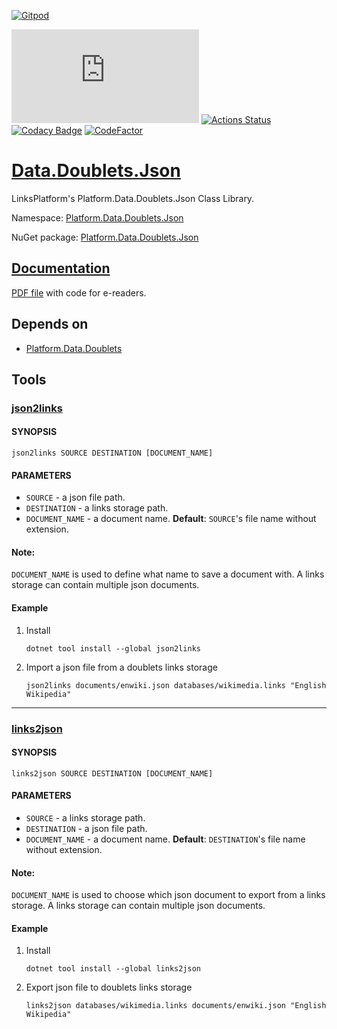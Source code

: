 [![Gitpod](https://img.shields.io/badge/Gitpod-ready--to--code-blue?logo=gitpod)](https://gitpod.io/#https://github.com/linksplatform/Data.Doublets.Json)

[![NuGet Version and Downloads count](https://img.shields.io/nuget/v/Platform.Data.Doublets.Json?label=nuget&style=flat)](https://www.nuget.org/packages/Platform.Data.Doublets.Json)
[![Actions Status](https://github.com/linksplatform/Data.Doublets.Json/workflows/CD/badge.svg)](https://github.com/linksplatform/Data.Doublets.Json/actions?workflow=CD)
[![Codacy Badge](https://app.codacy.com/project/badge/Grade/cd23af97753f4dc2be394daeb2175042)](https://www.codacy.com/gh/linksplatform/Data.Doublets.Json/dashboard?utm_source=github.com&amp;utm_medium=referral&amp;utm_content=linksplatform/Data.Doublets.Json&amp;utm_campaign=Badge_Grade)
[![CodeFactor](https://www.codefactor.io/repository/github/linksplatform/Data.Doublets.Json/badge)](https://www.codefactor.io/repository/github/linksplatform/Data.Doublets.Json)

# [Data.Doublets.Json](https://github.com/linksplatform/Data.Doublets.Json)

LinksPlatform's Platform.Data.Doublets.Json Class Library.

Namespace: [Platform.Data.Doublets.Json](https://linksplatform.github.io/Data.Doublets.Json/csharp/api/Platform.Data.Doublets.Json.html)

NuGet package: [Platform.Data.Doublets.Json](https://www.nuget.org/packages/Platform.Data.Doublets.Json)

## [Documentation](https://linksplatform.github.io/Data.Doublets.Json/csharp/api/Platform.Data.Doublets.Json.html)

[PDF file](https://linksplatform.github.io/Data.Doublets.Json/csharp/Platform.Data.Doublets.Json.pdf) with code for e-readers.

## Depends on
*   [Platform.Data.Doublets](https://github.com/linksplatform/Data.Doublets)

## Tools
### [json2links](https://www.nuget.org/packages/json2links)
   #### SYNOPSIS
   ```shell
   json2links SOURCE DESTINATION [DOCUMENT_NAME]
   ```
   #### PARAMETERS
   * `SOURCE` - a json file path.
   * `DESTINATION` - a links storage path.
   * `DOCUMENT_NAME` - a document name. **Default**: `SOURCE`'s file name without extension.
   #### Note:
   `DOCUMENT_NAME` is used to define what name to save a document with. A links storage can contain multiple json documents.
   #### Example
1. Install
    ```shell
    dotnet tool install --global json2links
    ```
2. Import a json file from a doublets links storage
    ```shell
   json2links documents/enwiki.json databases/wikimedia.links "English Wikipedia"
   ```
---
### [links2json](https://www.nuget.org/packages/links2json)
#### SYNOPSIS
   ```shell
   links2json SOURCE DESTINATION [DOCUMENT_NAME]
   ```
#### PARAMETERS
* `SOURCE` - a links storage path.
* `DESTINATION` - a json file path.
* `DOCUMENT_NAME` - a document name. **Default**: `DESTINATION`'s file name without extension.
#### Note:
`DOCUMENT_NAME` is used to choose which json document to export from a links storage. A links storage can contain multiple json documents.
#### Example
1. Install
    ```shell
    dotnet tool install --global links2json
    ```
2. Export json file to doublets links storage
    ```shell
   links2json databases/wikimedia.links documents/enwiki.json "English Wikipedia"
   ```
